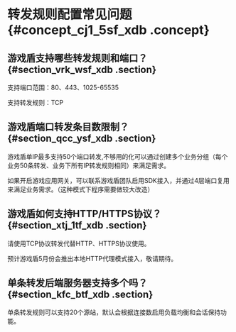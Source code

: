 # 转发规则配置常见问题 {#concept_cj1_5sf_xdb .concept}

## 游戏盾支持哪些转发规则和端口？ {#section_vrk_wsf_xdb .section}

支持端口范围：80、443、1025-65535

支持转发规则：TCP

## 游戏盾端口转发条目数限制？ {#section_qcc_ysf_xdb .section}

游戏盾单IP最多支持50个端口转发,不够用的化可以通过创建多个业务分组（每个业务50条转发、业务下所有IP转发规则相同）来满足需求。

如果开启游戏应用网关，可以联系游戏盾团队启用SDK接入，并通过4层端口复用来满足业务需求。（这种模式下程序需要做较大改造）

## 游戏盾如何支持HTTP/HTTPS协议？ {#section_xtj_1tf_xdb .section}

请使用TCP协议转发代替HTTP、HTTPS协议使用。

预计游戏盾5月份会推出本地HTTP代理模式接入，敬请期待。

## 单条转发后端服务器支持多个吗？ {#section_kfc_btf_xdb .section}

单条转发规则可以支持20个源站，默认会根据连接数启用负载均衡和会话保持功能。


